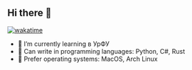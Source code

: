 ## Hi there 👋

[![wakatime](https://wakatime.com/badge/user/3a23e5c3-2e9e-4fb6-853f-140d8aa0914b.svg)](https://wakatime.com/@3a23e5c3-2e9e-4fb6-853f-140d8aa0914b)

- 📒 I’m currently learning в УрФУ
- 🍩 Can write in programming languages: Python, C#, Rust
- 🚀 Prefer operating systems: MacOS, Arch Linux
